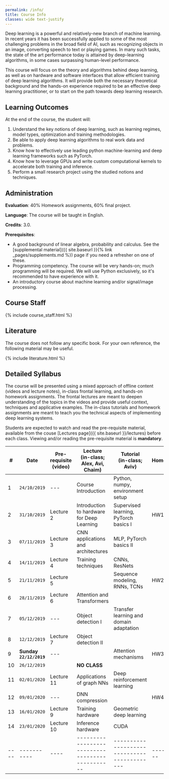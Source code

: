 ```yaml
---
permalink: /info/
title: Course Info
classes: wide text-justify
---
```


Deep learning is a powerful and relatively-new branch of machine learning.
In recent years it has been successfully applied to some of the most challenging
problems in the broad field of AI, such as recognizing objects in an image,
converting speech to text or playing games. In many such tasks,
the state of the art performance today is attained by deep-learning algorithms,
in some cases surpassing human-level performance.

This course will focus on the theory and algorithms behind deep learning,
as well as on hardware and software interfaces that allow efficient training of
deep learning algorithms. It will provide both the necessary theoretical
background and the hands-on experience required to be an effective deep learning
practitioner, or to start on the path towards deep learning research.

## Learning Outcomes

At the end of the course, the student will:

1.	Understand the key notions of deep learning, such as learning regimes, model
    types, optimization and training methodologies.
1.  Be able to apply deep learning algorithms to real work data and problems.
1.	Know how to effectively use leading python machine-learning and deep
    learning frameworks such as PyTorch.
1.	Know how to leverage GPUs and write custom computational kernels to
    accelerate both training and inference.
1.	Perform a small research project using the studied notions and techniques.


## Administration

**Evaluation**: 40% Homework assignments, 60% final project.

**Language**: The course will be taught in English.

**Credits**: 3.0.

**Prerequisites**:
- A good background of linear algebra, probability and calculus. See the
  [supplemental material]({{ site.baseurl }}{% link _pages/supplements.md %})
  page if you need a refresher on one of these.
- Programming competency. The course will be very hands-on; much programming
  will be required.  We will use Python exclusively, so it's recommended to have
  experience with it.
- An introductory course about machine learning and/or signal/image processing.

## Course Staff

{% include course_staff.html %}

## Literature

The course does not follow any specific book. For your own reference, the
following material may be useful.

{% include literature.html %}

## Detailed Syllabus

The course will be presented using a mixed approach of offline content
(videos and lecture notes), in-class frontal learning, and hands-on homework
assignments. The frontal lectures
are meant to deepen understanding of the topics in the videos and provide useful
context, techniques and applicative examples. The in-class tutorials and
homework assignments are meant to teach you the technical aspects of
implementing deep learning systems.

Students are expected to watch and read the pre-requisite material, available
from the couse [Lectures page]({{ site.baseurl }}/lectures) before each class.
Viewing and/or reading the pre-requisite material is **mandatory**.


| #    | Date                       | Pre-requisite<br>(video) | Lecture<br>(in-class; Alex, Avi, Chaim)         | Tutorial<br>(in-class; Aviv)                | Homework   |
| ---- | -----------                | ----                     | ----------------------------------------------- | ------------------------------------------- | ---------- |
| 1    | `24/10/2019`               | ---                      | Course Introduction                             | Python, numpy, environment setup            |            |
| 2    | `31/10/2019`               | Lecture 2                | Introduction to hardware for Deep Learning      | Supervised learning, PyTorch basics I       | HW1        |
| 3    | `07/11/2019`               | Lecture 3                | CNN applications and architectures              | MLP, PyTorch basics II                      |            |
| 4    | `14/11/2019`               | Lecture 4                | Training techniques                             | CNNs, ResNets                               |            |
| 5    | `21/11/2019`               | Lecture 5                |                                                 | Sequence modeling, RNNs, TCNs               | HW2        |
| 6    | `28/11/2019`               | Lecture 6                | Attention and Transformers                      |                                             |            |
| 7    | `05/12/2019`               | ---                      | Object detection I                              | Transfer learning and domain adaptation     |            |
| 8    | `12/12/2019`               | Lecture 7                | Object detection II                             |                                             |            |
| 9    | **Sunday<br>`22/12/2019`** | ---                      |                                                 | Attention mechanisms                        | HW3        |
| 10   | `26/12/2019`               |                          | **NO CLASS**                                    |                                             |            |
| 11   | `02/01/2020`               | Lecture 11               | Applications of graph NNs                       | Deep reinforcement learning                 |            |
| 12   | `09/01/2020`               | ---                      | DNN compression                                 |                                             | HW4        |
| 13   | `16/01/2020`               | Lecture 9                | Training hardware                               | Geometric deep learning                     |            |
| 14   | `23/01/2020`               | Lecture 10               | Inference hardware                              | CUDA                                        |            |
| ---- | -----------                | ----                     | ----------------------------------------------- | ------------------------------------------- | ---------- |

